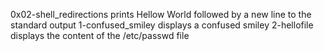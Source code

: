 0x02-shell_redirections prints Hellow World followed by a new line to the standard output
1-confused_smiley displays a confused smiley
2-hellofile displays the content of the /etc/passwd file
